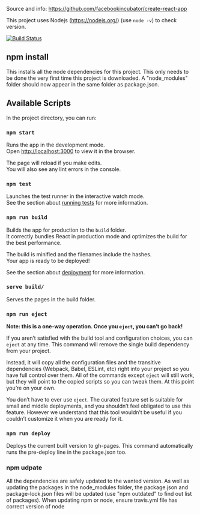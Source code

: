 Source and info: https://github.com/facebookincubator/create-react-app

This project uses Nodejs (https://nodejs.org/) (use `node -v`) to check version.

[![Build Status](https://travis-ci.org/BrcMapsTeam/taxonomies.svg?branch=master)](https://travis-ci.org/BrcMapsTeam/taxonomies)

## npm install

This installs all the node dependencies for this project. This only needs to be done the very first time this project is downloaded. A "node_modules" folder should now appear in the same folder as package.json.

## Available Scripts

In the project directory, you can run:

### `npm start`

Runs the app in the development mode.<br>
Open [http://localhost:3000](http://localhost:3000) to view it in the browser.

The page will reload if you make edits.<br>
You will also see any lint errors in the console.

### `npm test`

Launches the test runner in the interactive watch mode.<br>
See the section about [running tests](#running-tests) for more information.

### `npm run build`

Builds the app for production to the `build` folder.<br>
It correctly bundles React in production mode and optimizes the build for the best performance.

The build is minified and the filenames include the hashes.<br>
Your app is ready to be deployed!

See the section about [deployment](#deployment) for more information.

### `serve build/`

Serves the pages in the build folder.

### `npm run eject`

**Note: this is a one-way operation. Once you `eject`, you can’t go back!**

If you aren’t satisfied with the build tool and configuration choices, you can `eject` at any time. This command will remove the single build dependency from your project.

Instead, it will copy all the configuration files and the transitive dependencies (Webpack, Babel, ESLint, etc) right into your project so you have full control over them. All of the commands except `eject` will still work, but they will point to the copied scripts so you can tweak them. At this point you’re on your own.

You don’t have to ever use `eject`. The curated feature set is suitable for small and middle deployments, and you shouldn’t feel obligated to use this feature. However we understand that this tool wouldn’t be useful if you couldn’t customize it when you are ready for it.

### `npm run deploy`

Deploys the current built version to gh-pages. This command automatically runs the pre-deploy line in the package.json too.

### npm udpate

All the dependencies are safely updated to the wanted version. As well as updating the packages in the node_modules folder, the package.json and package-lock.json files will be updated (use "npm outdated" to find out list of packages).
When updating npm or node, ensure travis.yml file has correct version of node